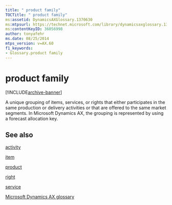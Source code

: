 ```yaml
---
title: " product family"
TOCTitle: " product family"
ms:assetid: DynamicsAXGlossary.1370630
ms:mtpsurl: https://technet.microsoft.com/library/dynamicsaxglossary.1370630(v=AX.60)
ms:contentKeyID: 36056998
author: tonyafehr
ms.date: 08/25/2014
mtps_version: v=AX.60
f1_keywords:
- Glossary.product family
---
```


# product family


[!INCLUDE[archive-banner](includes/archive-banner.md)]

A unique grouping of items, services, or rights that either participates in the same production or delivery activities or that are offered to the same market segments. In Microsoft Dynamics AX, the grouping is represented by using a forecast allocation key.

## See also

[activity](activity.md)

[item](item.md)

[product](product.md)

[right](right.md)

[service](service.md)

[Microsoft Dynamics AX glossary](glossary/microsoft-dynamics-ax-glossary.md)

  


